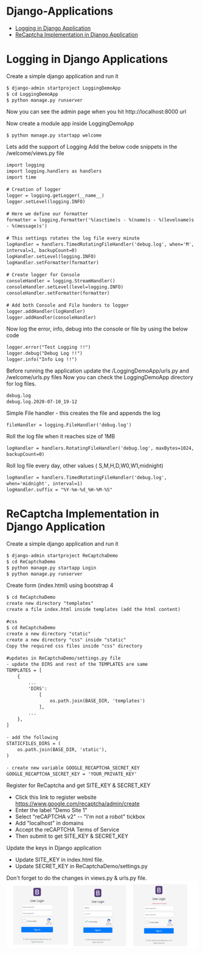 # Django-Applications
- [Logging in Django Application](#Logging-in-Django-Applications)
- [ReCaptcha Implementation in Django Application](#ReCaptcha-Implementation-in-Django-Application)

# Logging in Django Applications

Create a simple django application and run it
```
$ django-admin startproject LoggingDemoApp
$ cd LoggingDemoApp
$ python manage.py runserver
```
Now you can see the admin page when you hit http://localhost:8000 url

Now create a module app inside LoggingDemoApp
```
$ python manage.py startapp welcome
```

Lets add the support of Logging
Add the below code snippets in the /welcome/views.py file
```
import logging
import logging.handlers as handlers
import time

# Creation of logger
logger = logging.getLogger(__name__)
logger.setLevel(logging.INFO)

# Here we define our formatter
formatter = logging.Formatter('%(asctime)s - %(name)s - %(levelname)s - %(message)s')

# This settings rotates the log file every minute
logHandler = handlers.TimedRotatingFileHandler('debug.log', when='M', interval=1, backupCount=0)
logHandler.setLevel(logging.INFO)
logHandler.setFormatter(formatter)

# Create logger for Console
consoleHandler = logging.StreamHandler()
consoleHandler.setLevel(level=logging.INFO)
consoleHandler.setFormatter(formatter)

# Add both Console and File handers to logger
logger.addHandler(logHandler)
logger.addHandler(consoleHandler)
```

Now log the error, info, debug into the console or file by using the below code
```
logger.error("Test Logging !!")
logger.debug("Debug Log !!")
logger.info("Info Log !!")
```
Before running the application update the /LoggingDemoApp/urls.py and /welcome/urls.py files 
Now you can check the LoggingDemoApp directory for log files.
```
debug.log
debug.log.2020-07-10_19-12
```

Simple File handler - this creates the file and appends the log
```
fileHandler = logging.FileHandler('debug.log')
```
Roll the log file when it reaches size of 1MB
```
logHandler = handlers.RotatingFileHandler('debug.log', maxBytes=1024, backupCount=0)
```
Roll log file every day, other values  ( S,M,H,D,W0,W1,midnight)
```
logHandler = handlers.TimedRotatingFileHandler('debug.log', when='midnight', interval=1)
logHandler.suffix = "%Y-%m-%d_%H-%M-%S"
```

# ReCaptcha Implementation in Django Application

Create a simple django application and run it
```
$ django-admin startproject ReCaptchaDemo
$ cd ReCaptchaDemo
$ python manage.py startapp Login
$ python manage.py runserver
```

Create form (index.html) using bootstrap 4
```
$ cd ReCaptchaDemo
create new directory "templates"
create a file index.html inside templates (add the html content)

#css
$ cd ReCaptchaDemo
create a new directory "static"
create a new directory "css" inside "static"
Copy the required css files inside "css" directory

#updates in ReCaptchaDemo/settings.py file
- update the DIRS and rest of the TEMPLATES are same
TEMPLATES = [
    {
        ...
        'DIRS':
            [
                os.path.join(BASE_DIR, 'templates')
            ],
        ...
    },
]

- add the following
STATICFILES_DIRS = (
    os.path.join(BASE_DIR, 'static'),
)

- create new variable GOOGLE_RECAPTCHA_SECRET_KEY
GOOGLE_RECAPTCHA_SECRET_KEY = 'YOUR_PRIVATE_KEY'
```

Register for ReCaptcha and get SITE_KEY & SECRET_KEY
- Click this link to register website https://www.google.com/recaptcha/admin/create
- Enter the label "Demo Site 1"
- Select "reCAPTCHA v2" -- "I'm not a robot" tickbox
- Add "localhost" in domains
- Accept the reCAPTCHA Terms of Service
- Then submit to get SITE_KEY & SECRET_KEY

Update the keys in Django application
- Update SITE_KEY in index.html file.
- Update SECRET_KEY in ReCaptchaDemo/settings.py

Don't forget to do the changes in views.py & urls.py file.
<img src="/ReCaptchaDemo/django_recaptcha.png"/>
